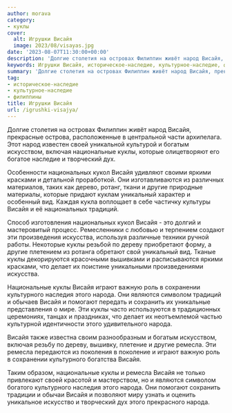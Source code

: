 ```yaml
---
author: morava
category:
- куклы
cover:
  alt: Игрушки Висайя
  image: 2023/08/visayas.jpg
date: '2023-08-07T11:30:00+00:00'
description: 'Долгие столетия на островах Филиппин живёт народ Висайя, прекрасные острова, расположенные в центральной части архипелага. Этот народ известен своей...'
keywords: Игрушки Висайя, историческое-наследие, культурное-наследие, филиппины, висайя, куклы, народа, национальные, национальных, другие, культурного, ремесла, народ, своей, богатым, искусством, включая, которые, творческий
summary: 'Долгие столетия на островах Филиппин живёт народ Висайя, прекрасные острова, расположенные в центральной части архипелага. Этот народ известен своей...'
tag:
- историческое-наследие
- культурное-наследие
- филиппины
title: Игрушки Висайя
url: /igrushki-visajya/
---
```


Долгие столетия на островах Филиппин живёт народ Висайя, прекрасные острова, расположенные в центральной части архипелага. Этот народ известен своей уникальной культурой и богатым искусством, включая национальные куклы, которые олицетворяют его богатое наследие и творческий дух.

Особенности национальных кукол Висайя удивляют своими яркими красками и детальной проработкой. Они изготавливаются из различных материалов, таких как дерево, ротанг, ткани и другие природные материалы, которые придают куклам уникальный характер и особенный вид. Каждая кукла воплощает в себе частичку культуры Висайя и её национальных традиций.

Способ изготовления национальных кукол Висайя \- это долгий и мастеровитый процесс. Ремесленники с любовью и терпением создают эти произведения искусства, используя различные техники ручной работы. Некоторые куклы резьбой по дереву приобретают форму, а другие плетением из ротанга обретают свой уникальный вид. Тканые куклы декорируются красочными вышивками и расписываются яркими красками, что делает их поистине уникальными произведениями искусства.

Национальные куклы Висайя играют важную роль в сохранении культурного наследия этого народа. Они являются символом традиций и обычаев Висайя и помогают передать и сохранить их уникальные представления о мире. Эти куклы часто используются в традиционных церемониях, танцах и праздниках, что делает их неотъемлемой частью культурной идентичности этого удивительного народа.

Висайя также известна своим разнообразным и богатым искусством, включая резьбу по дереву, вышивку, плетение и другие ремесла. Эти ремесла передаются из поколения в поколение и играют важную роль в сохранении культурного богатства Висайя.

Таким образом, национальные куклы и ремесла Висайя не только привлекают своей красотой и мастерством, но и являются символом богатого культурного наследия этого народа. Они помогают сохранить традиции и обычаи Висайя и позволяют миру узнать и оценить уникальное искусство и творческий дух этого прекрасного народа.
